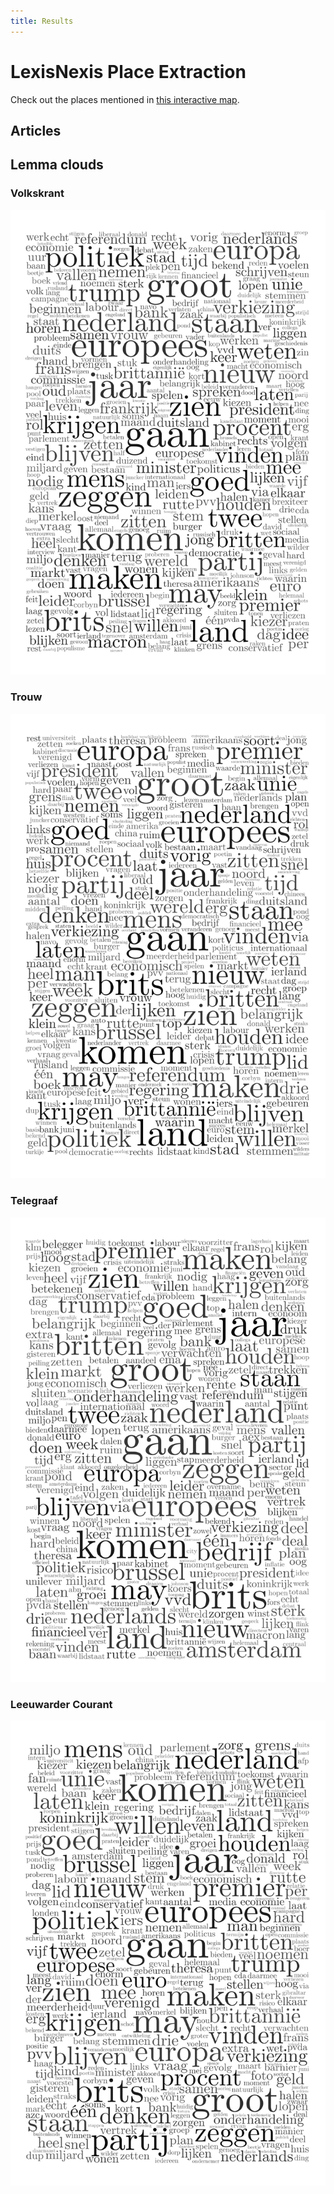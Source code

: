 ```yaml
---
title: Results
---
```


<script type="text/javascript" src="https://cdn.jsdelivr.net/npm//vega@5"></script>
<script type="text/javascript" src="https://cdn.jsdelivr.net/npm//vega-lite@4.0.2"></script>
<script type="text/javascript" src="https://cdn.jsdelivr.net/npm//vega-embed@6"></script>

# LexisNexis Place Extraction

Check out the places mentioned in [this interactive map](map_toponyms.html).

## Articles

<div id="vis_pub_month"></div>
<script>
    (function(vegaEmbed) {
    var spec = {"config": {"view": {"continuousWidth": 400, "continuousHeight": 300}}, "data": {"name": "data-95f0ac09e71d1ebb2ce6a523858975b1"}, "mark": "bar", "encoding": {"color": {"type": "nominal", "field": "source"}, "x": {"type": "ordinal", "field": "publication_date", "sort": ["January", "February", "March", "April", "May", "June", "July", "August", "September", "October", "November", "December"], "title": "publication date"}, "y": {"type": "quantitative", "aggregate": "sum", "field": "number_of_articles", "title": "number of articles"}}, "$schema": "https://vega.github.io/schema/vega-lite/v4.0.2.json", "datasets": {"data-95f0ac09e71d1ebb2ce6a523858975b1": [{"publication_date": "January", "source": "Leeuwarder Courant", "number_of_articles": 26}, {"publication_date": "January", "source": "Telegraaf", "number_of_articles": 53}, {"publication_date": "January", "source": "Trouw", "number_of_articles": 51}, {"publication_date": "January", "source": "Volkskrant", "number_of_articles": 65}, {"publication_date": "February", "source": "Leeuwarder Courant", "number_of_articles": 23}, {"publication_date": "February", "source": "Telegraaf", "number_of_articles": 52}, {"publication_date": "February", "source": "Trouw", "number_of_articles": 48}, {"publication_date": "February", "source": "Volkskrant", "number_of_articles": 44}, {"publication_date": "March", "source": "Leeuwarder Courant", "number_of_articles": 42}, {"publication_date": "March", "source": "Telegraaf", "number_of_articles": 58}, {"publication_date": "March", "source": "Trouw", "number_of_articles": 67}, {"publication_date": "March", "source": "Volkskrant", "number_of_articles": 72}, {"publication_date": "April", "source": "Leeuwarder Courant", "number_of_articles": 28}, {"publication_date": "April", "source": "Telegraaf", "number_of_articles": 35}, {"publication_date": "April", "source": "Trouw", "number_of_articles": 39}, {"publication_date": "April", "source": "Volkskrant", "number_of_articles": 40}, {"publication_date": "May", "source": "Leeuwarder Courant", "number_of_articles": 23}, {"publication_date": "May", "source": "Telegraaf", "number_of_articles": 29}, {"publication_date": "May", "source": "Trouw", "number_of_articles": 46}, {"publication_date": "May", "source": "Volkskrant", "number_of_articles": 43}, {"publication_date": "June", "source": "Leeuwarder Courant", "number_of_articles": 31}, {"publication_date": "June", "source": "Telegraaf", "number_of_articles": 55}, {"publication_date": "June", "source": "Trouw", "number_of_articles": 51}, {"publication_date": "June", "source": "Volkskrant", "number_of_articles": 75}, {"publication_date": "July", "source": "Leeuwarder Courant", "number_of_articles": 17}, {"publication_date": "July", "source": "Telegraaf", "number_of_articles": 28}, {"publication_date": "July", "source": "Trouw", "number_of_articles": 33}, {"publication_date": "July", "source": "Volkskrant", "number_of_articles": 44}, {"publication_date": "August", "source": "Leeuwarder Courant", "number_of_articles": 10}, {"publication_date": "August", "source": "Telegraaf", "number_of_articles": 25}, {"publication_date": "August", "source": "Trouw", "number_of_articles": 20}, {"publication_date": "August", "source": "Volkskrant", "number_of_articles": 33}, {"publication_date": "September", "source": "Leeuwarder Courant", "number_of_articles": 14}, {"publication_date": "September", "source": "Telegraaf", "number_of_articles": 46}, {"publication_date": "September", "source": "Trouw", "number_of_articles": 34}, {"publication_date": "September", "source": "Volkskrant", "number_of_articles": 38}, {"publication_date": "October", "source": "Leeuwarder Courant", "number_of_articles": 13}, {"publication_date": "October", "source": "Telegraaf", "number_of_articles": 25}, {"publication_date": "October", "source": "Trouw", "number_of_articles": 23}, {"publication_date": "October", "source": "Volkskrant", "number_of_articles": 38}, {"publication_date": "November", "source": "Leeuwarder Courant", "number_of_articles": 28}, {"publication_date": "November", "source": "Telegraaf", "number_of_articles": 47}, {"publication_date": "November", "source": "Trouw", "number_of_articles": 34}, {"publication_date": "November", "source": "Volkskrant", "number_of_articles": 45}, {"publication_date": "December", "source": "Leeuwarder Courant", "number_of_articles": 21}, {"publication_date": "December", "source": "Telegraaf", "number_of_articles": 35}, {"publication_date": "December", "source": "Trouw", "number_of_articles": 39}, {"publication_date": "December", "source": "Volkskrant", "number_of_articles": 44}]}};
    var embedOpt = {"mode": "vega-lite"};

    function showError(el, error){
        el.innerHTML = ('<div class="error" style="color:red;">'
                        + '<p>JavaScript Error: ' + error.message + '</p>'
                        + "<p>This usually means there's a typo in your chart specification. "
                        + "See the javascript console for the full traceback.</p>"
                        + '</div>');
        throw error;
    }
    const el = document.getElementById('vis_pub_month');
    vegaEmbed("#vis_pub_month", spec, embedOpt)
        .catch(error => showError(el, error));
})(vegaEmbed);
</script>


## Lemma clouds

### Volkskrant

<!-- <embed src="illustrations/wc_volkskrant.pdf"/> -->
<img src="illustrations/wc_volkskrant.png"/>

### Trouw

<!-- <embed src="illustrations/wc_trouw.pdf"/> -->
<img src="illustrations/wc_trouw.png"/>

### Telegraaf

<!-- <embed src="illustrations/wc_telegraaf.pdf"/> -->
<img src="illustrations/wc_telegraaf.png"/>

### Leeuwarder Courant

<!-- <embed src="illustrations/wc_leeuwarder_courant.pdf"/> -->
<img src="illustrations/wc_leeuwarder_courant.png"/>
